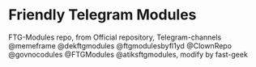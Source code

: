 # Friendly Telegram Modules
FTG-Modules repo, from Official repository, Telegram-channels @memeframe @dekftgmodules @ftgmodulesbyfl1yd @ClownRepo @govnocodules @FTGModules @atiksftgmodules, modify by fast-geek
